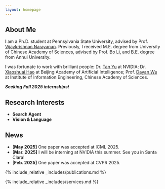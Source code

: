 ```yaml
---
layout: homepage
---
```


## About Me

I am a Ph.D. student at Pennsylvania State University, advised by Prof. [Vijaykrishnan Narayanan](https://sites.psu.edu/vijaykrishnannarayanan/). Previously, I received M.E. degree from University of Chinese Academy of Sciences, advised by Prof. [Bo Li](https://people.ucas.ac.cn/~iieLibo), and B.E. degree from Anhui University.

I was fortunate to work with brilliant people: Dr. [Tan Yu](https://sites.google.com/site/tanyuspersonalwebsite/) at NVIDIA; Dr. [Xiaoshuai Hao](https://scholar.google.com/citations?user=ui0lvY4AAAAJ) at Beijing Academy of Artificial Intelligence; Prof. [Dayan Wu](https://scholar.google.com/citations?user=O6g-IHsAAAAJ) at Institute of Information Engineering, Chinese Academy of Sciences.

***Seeking Fall 2025 internships!***

## Research Interests
- **Search Agent**
- **Vision & Language**

## News
- **[May 2025]** One paper was accepted at ICML 2025.
- **[Mar. 2025]** I will be interning at NVIDIA this summer. See you in Santa Clara!
- **[Feb. 2025]** One paper was accepted at CVPR 2025.

{% include_relative _includes/publications.md %}

{% include_relative _includes/services.md %}
